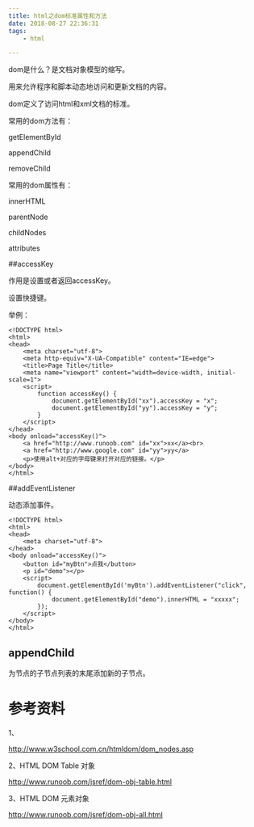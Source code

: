 ```yaml
---
title: html之dom标准属性和方法
date: 2018-08-27 22:36:31
tags:
	- html

---
```




dom是什么？是文档对象模型的缩写。

用来允许程序和脚本动态地访问和更新文档的内容。



dom定义了访问html和xml文档的标准。



常用的dom方法有：

getElementById

appendChild

removeChild

常用的dom属性有：

innerHTML

parentNode

childNodes

attributes



##accessKey

作用是设置或者返回accessKey。

设置快捷键。

举例：

```
<!DOCTYPE html>
<html>
<head>
    <meta charset="utf-8">
    <meta http-equiv="X-UA-Compatible" content="IE=edge">
    <title>Page Title</title>
    <meta name="viewport" content="width=device-width, initial-scale=1">
    <script>
        function accessKey() {
            document.getElementById("xx").accessKey = "x";
            document.getElementById("yy").accessKey = "y";
        }
    </script>
</head>
<body onload="accessKey()">
    <a href="http://www.runoob.com" id="xx">xx</a><br>
    <a href="http://www.google.com" id="yy">yy</a>
    <p>使用alt+对应的字母键来打开对应的链接。</p>
</body>
</html>
```

##addEventListener

动态添加事件。

```
<!DOCTYPE html>
<html>
<head>
    <meta charset="utf-8">
</head>
<body onload="accessKey()">
    <button id="myBtn">点我</button>
    <p id="demo"></p>
    <script>
        document.getElementById('myBtn').addEventListener("click", function() {
            document.getElementById("demo").innerHTML = "xxxxx";
        });
    </script>
</body>
</html>
```

## appendChild

为节点的子节点列表的末尾添加新的子节点。



# 参考资料

1、

http://www.w3school.com.cn/htmldom/dom_nodes.asp

2、HTML DOM Table 对象

http://www.runoob.com/jsref/dom-obj-table.html

3、HTML DOM 元素对象

http://www.runoob.com/jsref/dom-obj-all.html